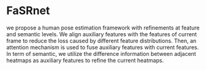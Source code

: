 # FaSRnet
 we propose a human pose estimation framework with refinements at feature and semantic levels. 
 We align auxiliary features with the features of current frame to reduce the loss caused by different feature distributions. 
 Then, an attention mechanism is used to fuse auxiliary features with current features. In term of semantic, 
 we utilize the difference information between adjacent heatmaps as auxiliary features to refine the current heatmaps.
